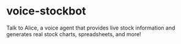 # voice-stockbot
Talk to Alice, a voice agent that provides live stock information and generates real stock charts, spreadsheets, and more!